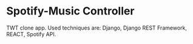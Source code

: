 # Spotify-Music Controller

TWT clone app.
Used techniques are: Django, Django REST Framework, REACT,  Spotify API. 
